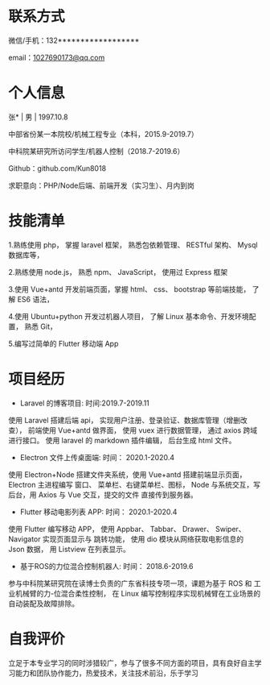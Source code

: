 # 联系方式

微信/手机：132******************

email：1027690173@qq.com

# 个人信息

张* | 男 | 1997.10.8

中部省份某一本院校/机械工程专业（本科，2015.9-2019.7）

中科院某研究所访问学生/机器人控制（2018.7-2019.6）

Github：github.com/Kun8018

求职意向：PHP/Node后端、前端开发（实习生）、月内到岗

# 技能清单
1.熟练使用 php， 掌握 laravel 框架， 熟悉包依赖管理、 RESTful 架构、 Mysql 数据库等，

2.熟练使用 node.js， 熟悉 npm、 JavaScript， 使用过 Express 框架

3.使用 Vue+antd 开发前端页面，掌握 html、 css、 bootstrap 等前端技能， 了解 ES6 语法，

4.使用 Ubuntu+python 开发过机器人项目， 了解 Linux 基本命令、开发环境配置， 熟悉 Git，

5.编写过简单的 Flutter 移动端 App


# 项目经历

- Laravel 的博客项目: 时间:2019.7-2019.11

使用 Laravel 搭建后端 api， 实现用户注册、登录验证、数据库管理（增删改查）， 前端使用 Vue+antd
做界面， 使用 vuex 进行数据管理， 通过 axios 跨域进行接口。 使用 laravel 的 markdown 插件编辑，
后台生成 html 文件。

- Electron 文件上传桌面端: 时间： 2020.1-2020.4

使用 Electron+Node 搭建文件夹系统，使用 Vue+antd 搭建前端显示页面， Electron 主进程编写
窗口、 菜单栏、右键菜单栏、图标， Node 与系统交互，写后台，用 Axios 与 Vue 交互，提交的文件
直接传到服务器。

- Flutter 移动电影列表 APP: 时间： 2020.1-2020.4

使用 Flutter 编写移动 APP， 使用 Appbar、 Tabbar、 Drawer、 Swiper、 Navigator 实现页面显示与
跳转功能， 使用 dio 模块从网络获取电影信息的 Json 数据， 用 Listview 在列表显示。

- 基于ROS的力位混合控制机器人: 时间： 2018.6-2019.6

参与中科院某研究院在读博士负责的广东省科技专项一项，课题为基于 ROS 和 工业机械臂的力-位混合柔性控制， 在 Linux 编写控制程序实现机械臂在工业场景的自动装配及故障排除。

# 自我评价

立足于本专业学习的同时涉猎较广，参与了很多不同方面的项目，具有良好自主学习能力和团队协作能力，热爱技术，关注技术前沿，乐于学习
